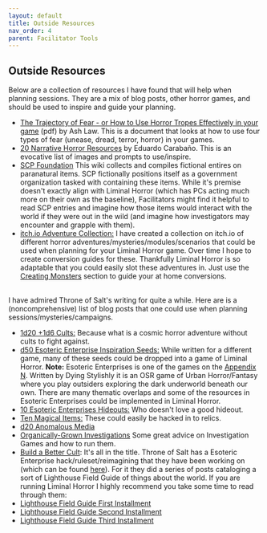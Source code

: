 ```yaml
---
layout: default
title: Outside Resources
nav_order: 4
parent: Facilitator Tools
---
```

## Outside Resources
Below are a collection of resources I have found that will help when planning sessions. They are a mix of blog posts, other horror games, and should be used to inspire and guide your planning.
- [The Trajectory of Fear - or How to Use Horror Tropes Effectively in your game](https://img.fireden.net/tg/image/1453/84/1453840962349.pdf) (pdf) by Ash Law. This is a document that looks at how to use four types of fear (unease, dread, terror, horror) in your games.
- [20 Narrative Horror Resources](https://mordheim.es/20-narrative-horror-resources/) by Eduardo Carabaño. This is an evocative list of images and prompts to use/inspire.
- [SCP Foundation](https://scp-wiki.wikidot.com/) This wiki collects and compiles fictional entires on paranatural items. SCP fictionally positions itself as a government organization tasked with containing these items. While it's premise doesn't exactly align with Liminal Horror (which has PCs acting much more on their own as the baseline), Facilitators might find it helpful to read SCP entries and imagine how those items would interact with the world if they were out in the wild (and imagine how investigators may encounter and grapple with them).
- [itch.io Adventure Collection:](https://itch.io/c/1744889/horror-adventuresmodulesscenariosmysteries) I have created a collection on itch.io of different horror adventures/mysteries/modules/scenarios that could be used when planning for your Liminal Horror game. Over time I hope to create conversion guides for these. Thankfully Liminal Horror is so adaptable that you could easily slot these adventures in. Just use the [Creating Monsters](https://goblinarchives.github.io/LiminalHorror/Liminal%20Horror%20System/Creating%20Monsters/) section to guide your at home conversions.

<br> I have admired Throne of Salt's writing for quite a while. Here are is a (noncomprehensive) list of blog posts that one could use when planning sessions/mysteries/campaigns.
- [1d20 +1d6 Cults:](https://throneofsalt.blogspot.com/2017/11/1d20-1d6-cults.html) Because what is a cosmic horror adventure without cults to fight against.
- [d50 Esoteric Enterprise Inspiration Seeds:](https://throneofsalt.blogspot.com/2019/12/just-like-back-in-g-days.html) While written for a different game, many of these seeds could be dropped into a game of Liminal Horror. **Note:** Esoteric Enterprises is one of the games on the [Appendix N](https://goblinarchives.github.io/LiminalHorror/Appendix%20N/). Written by Dying Stylishly it is an OSR game of Urban Horror/Fantasy where you play outsiders exploring the dark underworld beneath our own. There are many thematic overlaps and some of the resources in Esoteric Enterprises could be implemented in Liminal Horror.
- [10 Esoteric Enterprises Hideouts:](https://throneofsalt.blogspot.com/2019/10/10-esoteric-enterprises-hideouts.html) Who doesn't love a good hideout.
- [Ten Magical Items:](https://throneofsalt.blogspot.com/2019/11/ten-magical-items.html) These could easily be hacked in to relics.
- [d20 Anomalous Media](http://throneofsalt.blogspot.com/2020/11/d20-anomalous-media.html)
- [Organically-Grown Investigations](https://throneofsalt.blogspot.com/2020/01/organically-grown-investigations.html) Some great advice on Investigation Games and how to run them.
- [Build a Better Cult](https://throneofsalt.blogspot.com/2018/01/build-better-cult.html): It's all in the title.
Throne of Salt has a Esoteric Enterprise hack/ruleset/reimagining that they have been working on (which can be found [here](http://throneofsalt.blogspot.com/2020/03/lighthouse-rules-01.html)). For it they did a series of posts cataloging a sort of Lighthouse Field Guide of things about the world. If you are running Liminal Horror I highly recommend you take some time to read through them:
- [Lighthouse Field Guide First Installment](https://throneofsalt.blogspot.com/2020/02/esoteric-enterprises-exhibition.html)
- [Lighthouse Field Guide Second Installment](http://throneofsalt.blogspot.com/2020/05/further-exceprts-from-lighthouse-field.html)
- [Lighthouse Field Guide Third Installment](http://throneofsalt.blogspot.com/2020/08/excerpts-from-lighthouse-field-guide.html)
